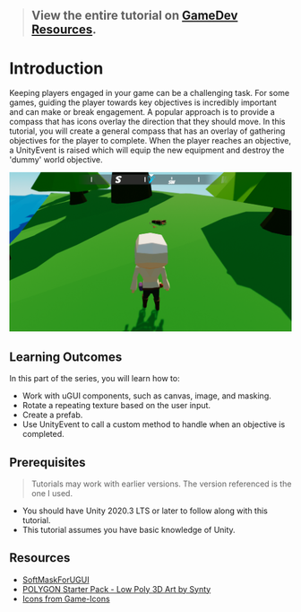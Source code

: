 > ## View the entire tutorial on [GameDev Resources](https://gamedev-resources.com/create-a-spatial-inventory-with-ui-toolkit-part-1/).
> 
# Introduction

Keeping players engaged in your game can be a challenging task. For some games, guiding the player towards key objectives is incredibly important and can make or break engagement. A popular approach is to provide a compass that has icons overlay the direction that they should move. In this tutorial, you will create a general compass that has an overlay of gathering objectives for the player to complete. When the player reaches an objective, a UnityEvent is raised which will equip the new equipment and destroy the 'dummy' world objective.

![Example](final.png)

## Learning Outcomes
In this part of the series, you will learn how to:

* Work with uGUI components, such as canvas, image, and masking.
* Rotate a repeating texture based on the user input.
* Create a prefab.
* Use UnityEvent to call a custom method to handle when an objective is completed.

## Prerequisites

> Tutorials may work with earlier versions. The version referenced is the one I used.

* You should have Unity 2020.3 LTS or later to follow along with this tutorial.
* This tutorial assumes you have basic knowledge of Unity.

## Resources

* [SoftMaskForUGUI](https://github.com/mob-sakai/SoftMaskForUGUI)
* [POLYGON Starter Pack - Low Poly 3D Art by Synty](https://assetstore.unity.com/packages/3d/props/polygon-starter-pack-low-poly-3d-art-by-synty-156819)
* [Icons from Game-Icons](https://game-icons.net/)